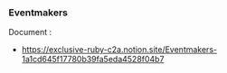 ### Eventmakers

Document :

-   https://exclusive-ruby-c2a.notion.site/Eventmakers-1a1cd645f17780b39fa5eda4528f04b7
